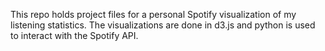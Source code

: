 This repo holds project files for a personal Spotify visualization of my listening statistics. The visualizations are done in d3.js and python is used to interact with the Spotify API.
